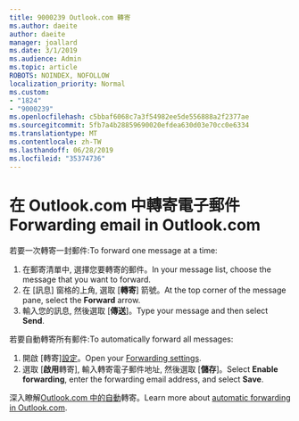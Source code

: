 ```yaml
---
title: 9000239 Outlook.com 轉寄
ms.author: daeite
author: daeite
manager: joallard
ms.date: 3/1/2019
ms.audience: Admin
ms.topic: article
ROBOTS: NOINDEX, NOFOLLOW
localization_priority: Normal
ms.custom:
- "1824"
- "9000239"
ms.openlocfilehash: c5bbaf6068c7a3f54982ee5de556888a2f2377ae
ms.sourcegitcommit: 5fb7a4b28859690020efdea630d03e70cc0e6334
ms.translationtype: MT
ms.contentlocale: zh-TW
ms.lasthandoff: 06/28/2019
ms.locfileid: "35374736"
---
```

# <a name="forwarding-email-in-outlookcom"></a><span data-ttu-id="50772-102">在 Outlook.com 中轉寄電子郵件</span><span class="sxs-lookup"><span data-stu-id="50772-102">Forwarding email in Outlook.com</span></span>

<span data-ttu-id="50772-103">若要一次轉寄一封郵件:</span><span class="sxs-lookup"><span data-stu-id="50772-103">To forward one message at a time:</span></span>

1. <span data-ttu-id="50772-104">在郵寄清單中, 選擇您要轉寄的郵件。</span><span class="sxs-lookup"><span data-stu-id="50772-104">In your message list, choose the message that you want to forward.</span></span>
2. <span data-ttu-id="50772-105">在 [訊息] 窗格的上角, 選取 [**轉寄**] 箭號。</span><span class="sxs-lookup"><span data-stu-id="50772-105">At the top corner of the message pane, select the **Forward** arrow.</span></span>
3. <span data-ttu-id="50772-106">輸入您的訊息, 然後選取 [**傳送**]。</span><span class="sxs-lookup"><span data-stu-id="50772-106">Type your message and then select **Send**.</span></span>

<span data-ttu-id="50772-107">若要自動轉寄所有郵件:</span><span class="sxs-lookup"><span data-stu-id="50772-107">To automatically forward all messages:</span></span>

1. <span data-ttu-id="50772-108">開啟 [轉寄][設定](https://outlook.live.com/mail/options/mail/forwarding/forwardingOption)。</span><span class="sxs-lookup"><span data-stu-id="50772-108">Open your [Forwarding settings](https://outlook.live.com/mail/options/mail/forwarding/forwardingOption).</span></span>
2. <span data-ttu-id="50772-109">選取 [**啟用**轉寄], 輸入轉寄電子郵件地址, 然後選取 [**儲存**]。</span><span class="sxs-lookup"><span data-stu-id="50772-109">Select **Enable forwarding**, enter the forwarding email address, and select **Save**.</span></span>

<span data-ttu-id="50772-110">深入瞭解[Outlook.com 中的自動](https://support.office.com/article/6246987c-6c8f-4144-b255-14fc07007dad)轉寄。</span><span class="sxs-lookup"><span data-stu-id="50772-110">Learn more about [automatic forwarding in Outlook.com](https://support.office.com/article/6246987c-6c8f-4144-b255-14fc07007dad).</span></span>